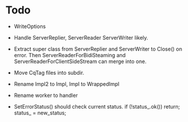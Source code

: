 # Todo

* WriteOptions
* Handle ServerReplier, ServerReader ServerWriter likely.

* Extract super class from ServerReplier and ServerWriter to Close() on error.
  Then ServerReaderForBidiSteaming and ServerReaderForClientSideStream can merge into one.
  
* Move CqTag files into subdir.  
* Rename Impl2 to Impl, Impl to WrappedImpl

* Rename worker to handler
* SetErrorStatus() should check current status.
    if (!status_.ok()) return;
    status_ = new_status;